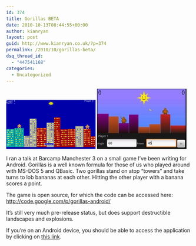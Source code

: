 ```yaml
---
id: 374
title: Gorillas BETA
date: 2010-10-13T08:44:55+00:00
author: kianryan
layout: post
guid: http://www.kianryan.co.uk/?p=374
permalink: /2010/10/gorillas-beta/
dsq_thread_id:
  - "447541168"
categories:
  - Uncategorized
---
```

<a href="http://www.kianryan.co.uk/2010/10/gorillas-beta/qbasic-gorilla-screenshot-2/" rel="attachment wp-att-377"><img src="/assets/images/2010/10/qbasic-gorilla-screenshot1.gif" alt="" title="qbasic-gorilla-screenshot"   class="alignleft size-full wp-image-377" /></a> <a href="http://www.kianryan.co.uk/2010/10/gorillas-beta/screen-shot-2010-10-13-at-09-41-38/" rel="attachment wp-att-378"><img src="/assets/images/2010/10/Screen-shot-2010-10-13-at-09.41.38.jpg" alt="" title="Screen shot 2010-10-13 at 09.41.38"   class="alignleft size-full wp-image-378" /></a>

<p style="clear:both;">
  I ran a talk at Barcamp Manchester 3 on a small game I&#8217;ve been writing for Android. Gorillas is a well known formula for those of us who played around with MS-DOS 5 and QBasic. Two gorillas stand on atop &#8220;towers&#8221; and take turns to lob bananas at each other. Hitting the other player with a banana scores a point.
</p>

The game is open source, for which the code can be accessed here: <http://code.google.com/p/gorillas-android/>

It&#8217;s still very much pre-release status, but does support destructible landscapes and explosions.

If you&#8217;re on an Android device, you should be able to access the application by clicking on [this link](market://details?id=com.orangetentacle.gorillas).